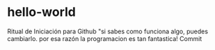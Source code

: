 # hello-world
Ritual de Iniciación para Github
"si sabes como funciona algo, puedes cambiarlo. por esa razón la programacion es tan fantastica!
Commit
